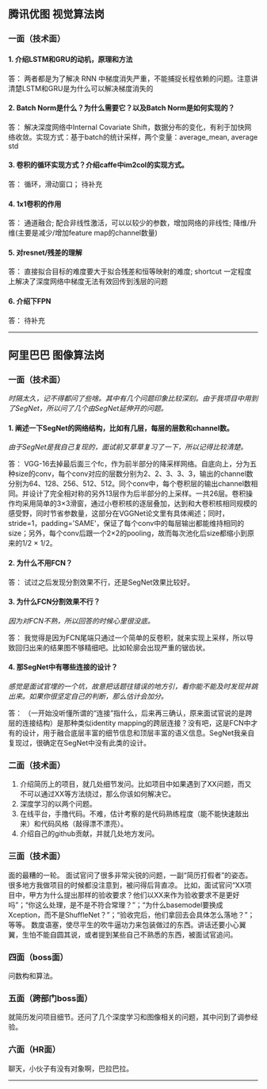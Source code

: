 ## 腾讯优图 视觉算法岗

### 一面（技术面）

#### 1. 介绍LSTM和GRU的动机，原理和方法
答： 两者都是为了解决 RNN 中梯度消失严重，不能捕捉长程依赖的问题。注意讲清楚LSTM和GRU是为什么可以解决梯度消失的

#### 2. Batch Norm是什么？为什么需要它？以及Batch Norm是如何实现的？
答： 解决深度网络中Internal Covariate Shift，数据分布的变化，有利于加快网络收敛。实现方式：基于batch的统计采样，两个变量：average_mean, average std

#### 3. 卷积的循环实现方式？介绍caffe中im2col的实现方式。
答： 循环，滑动窗口； 待补充

#### 4. 1x1卷积的作用
答： 通道融合; 配合非线性激活，可以以较少的参数，增加网络的非线性; 降维/升维(主要是减少/增加feature map的channel数量)

#### 5. 对resnet/残差的理解
答： 直接拟合目标的难度要大于拟合残差和恒等映射的难度; shortcut 一定程度上解决了深度网络中梯度无法有效回传到浅层的问题

#### 6. 介绍下FPN
答： 待补充

---

## 阿里巴巴 图像算法岗

### 一面（技术面）

*时隔太久，记不得都问了些啥。其中有几个问题印象比较深刻。由于我项目中用到了SegNet，所以问了几个由SegNet延伸开的问题。*

#### 1. 阐述一下SegNet的网络结构，比如有几层，每层的层数和channel数。

*由于SegNet是我自己复现的，面试前又草草复习了一下，所以记得比较清楚。*

答： VGG-16去掉最后面三个fc，作为前半部分的降采样网络。自底向上，分为五种size的conv，每个conv对应的层数分别为2、2、3、3、3，输出的channel数分别为64、128、256、512、512。同个conv中，每个卷积层的输出channel数相同。并设计了完全相对称的另外13层作为后半部分的上采样。一共26层。卷积操作均采用简单的3×3滑窗，通过小卷积核的逐层叠加，达到和大卷积核相同规模的感受野，同时节省参数量，这部分在VGGNet论文里有具体阐述；同时，stride=1，padding='SAME'，保证了每个conv中的每层输出都能维持相同的size；另外，每个conv后跟一个2×2的pooling，故而每次池化后size都缩小到原来的1/2 × 1/2。

#### 2. 为什么不用FCN？

答： 试过之后发现分割效果不行，还是SegNet效果比较好。

#### 3. 为什么FCN分割效果不行？

*因为对FCN不熟，所以回答的时候心里很没底。*

答： 我觉得是因为FCN尾端只通过一个简单的反卷积，就来实现上采样，所以导致回归出来的结果图不够精细吧。比如轮廓会出现严重的锯齿状。

#### 4. 那SegNet中有哪些连接的设计？

*感觉是面试官埋的一个坑，故意把话题往错误的地方引，看你能不能及时发现并跳出来。如果你很坚定自己的判断，那么估计会加分。*

答： （一开始没听懂所谓的“连接”指什么，后来再三确认，原来面试官说的是跨层的连接结构）是那种类似identity mapping的跨层连接？没有吧，这是FCN中才有的设计，用于融合底层丰富的细节信息和顶层丰富的语义信息。SegNet我亲自复现过，很确定在SegNet中没有此类的设计。

### 二面（技术面）

1. 介绍简历上的项目，就几处细节发问。比如项目中如果遇到了XX问题，而又不可以通过XX等方法绕过，那么你该如何解决它。
2. 深度学习的以两个问题。
3. 在线平台，手撸代码。不难，估计考察的是代码熟练程度（能不能快速敲出来）和代码风格（敲得漂不漂亮）。
4. 介绍自己的github贡献，并就几处地方发问。

### 三面（技术面）

面的最糟的一轮。
面试官问了很多非常尖锐的问题，一副“简历打假者”的姿态。很多地方我做项目的时候都没注意到，被问得后背直凉。
比如，面试官问“XX项目中，甲方为什么提出那样的验收要求？他们以XX来作为验收要求不是更好吗”；“你这么处理，是不是不符合常理？”；“为什么basemodel要换成Xception，而不是ShuffleNet？”；“验收完后，他们拿回去会具体怎么落地？”；等等。
数度语塞，使尽平生的吹牛逼功力来包装做过的东西。讲话还要小心翼翼，生怕不能自圆其说，或者提到某些自己不熟悉的东西，被面试官追问。

### 四面（boss面）

问数构和算法。

### 五面（跨部门boss面）

就简历发问项目细节。还问了几个深度学习和图像相关的问题，其中问到了调参经验。

### 六面（HR面）

聊天，小伙子有没有对象啊，巴拉巴拉。

---

